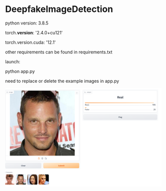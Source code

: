 # DeepfakeImageDetection
python version: 3.8.5

torch.__version__: '2.4.0+cu121'

torch.version.cuda: '12.1'

other requirements can be found in requirements.txt

launch:

python app.py

need to replace or delete the example images in app.py

![example1](./assets/example.png)